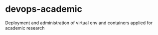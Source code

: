# devops-academic
Deployment and administration of virtual env and containers applied for academic research
